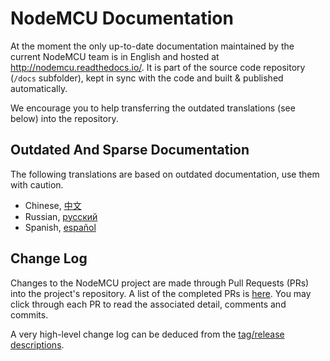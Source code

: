 # NodeMCU Documentation

At the moment the only up-to-date documentation maintained by the current NodeMCU team is in English and hosted at http://nodemcu.readthedocs.io/. It is part of the source code repository (`/docs` subfolder), kept in sync with the code and built & published automatically.

We encourage you to help transferring the outdated translations (see below) into the repository.

## Outdated And Sparse Documentation
The following translations are based on outdated documentation, use them with caution.

- Chinese, [中文](./nodemcu_api_cn)
- Russian, [русский](./nodemcu_api_ru)
- Spanish, [español](./nodemcu_api_es)

## Change Log
Changes to the NodeMCU project are made through Pull Requests (PRs) into the project's repository. A list of the completed PRs is [here](https://github.com/nodemcu/nodemcu-firmware/pulls?q=is%3Apr+is%3Amerged). You may click through each PR to read the associated detail, comments and commits.

A very high-level change log can be deduced from the [tag/release descriptions](https://github.com/nodemcu/nodemcu-firmware/releases).